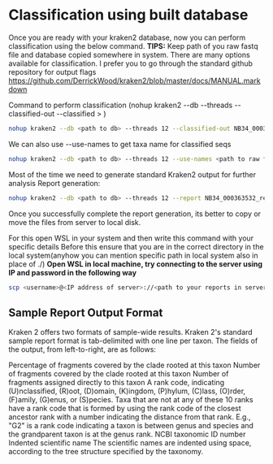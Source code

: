 # Classification using built database
Once you are ready with your kraken2 database, now you can perform classification using the below command.
**TIPS:** Keep path of you raw fastq file and database copied somewhere in system.
There are many options available for classification. I prefer you to go through the standard github repository for output flags https://github.com/DerrickWood/kraken2/blob/master/docs/MANUAL.markdown 

Command to perform classification
(nohup kraken2 --db <path to database> --threads <num> --classified-out <file for unclassified seqs> --classified <file for classified seqs> <path to the raw fastq files> > <final outputfile.txt>)
```bash
nohup kraken2 --db <path to db> --threads 12 --classified-out NB34_000363532_classified.fq --unclassified-out NB34_000363532_unclassified.fq <path to raw fastq file> > <outputfile>
```
We can also use --use-names to get taxa name for classified seqs
```bash
nohup kraken2 --db <path to db> --threads 12 --use-names <path to raw fastq file> > <outputfile>
```
Most of the time we need to generate standard Kraken2 output for further analysis
Report generation:
```bash
nohup kraken2 --db <path to db> --threads 12 --report NB34_000363532_report.txt <path to raw fastq file>
```

Once you successfully complete the report generation, its better to copy or move the files from server to local disk.

For this open WSL in your system and then write this command with your specific details
Before this ensure that you are in the correct directory  in the local system(anyhow you can mention specific path in local system also in place of ./)
**Open WSL in local machine, try connecting to the server using IP and password in the following way**
```bash
scp <username>@<IP address of server>://<path to your reports in server>/*.txt ./
```
## Sample Report Output Format
Kraken 2 offers two formats of sample-wide results. Kraken 2's standard sample report format is tab-delimited with one line per taxon. The fields of the output, from left-to-right, are as follows:

Percentage of fragments covered by the clade rooted at this taxon
Number of fragments covered by the clade rooted at this taxon
Number of fragments assigned directly to this taxon
A rank code, indicating (U)nclassified, (R)oot, (D)omain, (K)ingdom, (P)hylum, (C)lass, (O)rder, (F)amily, (G)enus, or (S)pecies. Taxa that are not at any of these 10 ranks have a rank code that is formed by using the rank code of the closest ancestor rank with a number indicating the distance from that rank. E.g., "G2" is a rank code indicating a taxon is between genus and species and the grandparent taxon is at the genus rank.
NCBI taxonomic ID number
Indented scientific name
The scientific names are indented using space, according to the tree structure specified by the taxonomy.
